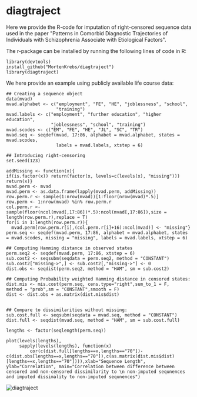 # diagtraject

Here we provide the R-code for imputation of right-censored sequence data used in the paper "Patterns in Comorbid Diagnostic Trajectories of Individuals with Schizophrenia Associate with Etiological Factors". 

The r-package can be installed by running the following lines of code in R: 

``` 
library(devtools)
install_github("MortenKrebs/diagtraject")
library(diagtraject)
```

We here provide an example using publicly available life course data:

```
## Creating a sequence object
data(mvad)
mvad.alphabet <- c("employment", "FE", "HE", "joblessness", "school", 
                   "training")
mvad.labels <- c("employment", "further education", "higher education", 
                 "joblessness", "school", "training")
mvad.scodes <- c("EM", "FE", "HE", "JL", "SC", "TR")
mvad.seq <- seqdef(mvad, 17:86, alphabet = mvad.alphabet, states = mvad.scodes, 
                   labels = mvad.labels, xtstep = 6)

## Introducing right-censoring
set.seed(123)

addMissing <- function(x){
if(is.factor(x)) return(factor(x, levels=c(levels(x), "missing")))
return(x)}
mvad.perm <- mvad
mvad.perm <- as.data.frame(lapply(mvad.perm, addMissing))
row.perm.r <- sample(1:nrow(mvad))[1:floor(nrow(mvad)*.5)]
row.perm <- 1:nrow(mvad) %in% row.perm.r 
col.perm.r <- sample(floor(ncol(mvad[,17:86])*.5):ncol(mvad[,17:86]),size = length(row.perm.r),replace = T)     
for(i in 1:length(row.perm.r)){
  mvad.perm[row.perm.r[i],(col.perm.r[i]+16):ncol(mvad)] <- "missing"}
perm.seq <- seqdef(mvad.perm, 17:86, alphabet = mvad.alphabet, states = mvad.scodes, missing = "missing", labels = mvad.labels, xtstep = 6)

## Computing Hamming distance in observed states
perm.seq2 <- seqdef(mvad.perm, 17:86, xtstep = 6)
sub.cost2 <- seqsubm(seqdata = perm.seq2, method = "CONSTANT")
sub.cost2["missing->",] <- sub.cost2[,"missing->"] <- 0
dist.obs <- seqdist(perm.seq2, method = "HAM", sm = sub.cost2)
 
## Computing Probability weighted Hamming distance in censored states:
dist.mis <- mis.cost(perm.seq, cens.type="right",sum_to_1 = F, 
method = "prob",sm = "CONSTANT",smooth = F)
dist <- dist.obs + as.matrix(dist.mis$dist)


## Compare to dissimilarities without missing:
sub.cost.full <- seqsubm(seqdata = mvad.seq, method = "CONSTANT")
dist.full <- seqdist(mvad.seq, method = "HAM", sm = sub.cost.full)

lengths <- factor(seqlength(perm.seq))

plot(levels(lengths),
     sapply(levels(lengths), function(x) 
         cor(c(dist.full[lengths==x,lengths=="70"])-c(dist.obs[lengths==x,lengths=="70"]),c(as.matrix(dist.mis$dist)[lengths==x,lengths=="70"]))),xlab="Sequence Length", ylab="Correlation", main="Correlation between difference between censored and non-censored dissimilarity to \n non-imputed sequnences and imputed dissimality to non-imputed sequnences")
```
![diagtraject](https://user-images.githubusercontent.com/28724260/109793861-7d1ad500-7c15-11eb-9298-d40073d8c320.png)
